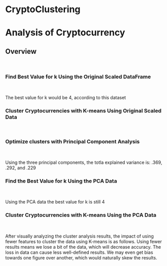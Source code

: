 # CryptoClustering
<h1>Analysis of Cryptocurrency</h1>

<h2>Overview</h2><br>
<h3>Find Best Value for k Using the Original Scaled DataFrame</h3><br>
<p> The best value for k would be 4, according to this dataset</p>

<h3>Cluster Cryptocurrencies with K-means Using Original Scaled Data</h3><br>
<p></p>

<h3>Optimize clusters with Principal Component Analysis</h3><br>
<p>Using the three principal components, the totla explained variance is: .369, .292, and .229</p>

<h3>Find the Best Value for k Using the PCA Data</h3><br>
<p>Using the PCA data the best value for k is still 4 </p>

<h3>Cluster Cryptocurrencies with K-means Using the PCA Data</h3><br>
<p>After visually analyzing the cluster analysis results, the impact of using fewer features to cluster the data using K-means is as follows. Using fewer results means we lose a bit of the data, which will decrease accuracy. The loss in data can cause less well-defined results. We may even get bias towards one figure over another, which would naturally skew the results.</p>
